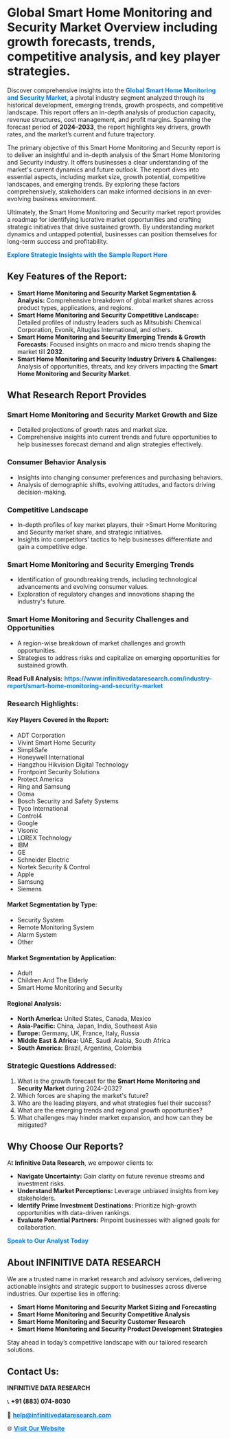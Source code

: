 <h1>Global Smart Home Monitoring and Security Market Overview including growth forecasts, trends, competitive analysis, and key player strategies.</h1>
<p>
Discover comprehensive insights into the 
<a href="https://www.infinitivedataresearch.com/industry-report/smart-home-monitoring-and-security-market" rel="dofollow" style="color: #007BFF; text-decoration: none;"><strong>Global Smart Home Monitoring and Security Market</strong></a>, a pivotal industry segment analyzed through its historical development, emerging trends, growth prospects, and competitive landscape. This report offers an in-depth analysis of production capacity, revenue structures, cost management, and profit margins. Spanning the forecast period of <strong>2024–2033</strong>, the report highlights key drivers, growth rates, and the market’s current and future trajectory.
</p>
<p>
The primary objective of this Smart Home Monitoring and Security report is to deliver an insightful and in-depth analysis of the Smart Home Monitoring and Security industry. It offers businesses a clear understanding of the market's current dynamics and future outlook. The report dives into essential aspects, including market size, growth potential, competitive landscapes, and emerging trends. By exploring these factors comprehensively, stakeholders can make informed decisions in an ever-evolving business environment.
</p>
<p>
Ultimately, the Smart Home Monitoring and Security market report provides a roadmap for identifying lucrative market opportunities and crafting strategic initiatives that drive sustained growth. By understanding market dynamics and untapped potential, businesses can position themselves for long-term success and profitability.
</p>
<p>
<a href="https://www.infinitivedataresearch.com/request-sample/reportId=111014" style="color: #007BFF; text-decoration: none;"><strong>Explore Strategic Insights with the Sample Report Here</strong></a>
</p>

<h2>Key Features of the Report:</h2>
<ul>
<li><strong>Smart Home Monitoring and Security Market Segmentation & Analysis:</strong> Comprehensive breakdown of global market shares across product types, applications, and regions.</li>
<li><strong>Smart Home Monitoring and Security Competitive Landscape:</strong> Detailed profiles of industry leaders such as Mitsubishi Chemical Corporation, Evonik, Altuglas International, and others.</li>
<li><strong>Smart Home Monitoring and Security Emerging Trends & Growth Forecasts:</strong> Focused insights on macro and micro trends shaping the market till <strong>2032</strong>.</li>
<li><strong>Smart Home Monitoring and Security Industry Drivers & Challenges:</strong> Analysis of opportunities, threats, and key drivers impacting the <strong>Smart Home Monitoring and Security Market</strong>.</li>
</ul>

<h2>What Research Report Provides</h2>
<h3>Smart Home Monitoring and Security Market Growth and Size</h3>
<ul>
<li>Detailed projections of growth rates and market size.</li>
<li>Comprehensive insights into current trends and future opportunities to help businesses forecast demand and align strategies effectively.</li>
</ul>

<h3>Consumer Behavior Analysis</h3>
<ul>
<li>Insights into changing consumer preferences and purchasing behaviors.</li>
<li>Analysis of demographic shifts, evolving attitudes, and factors driving decision-making.</li>
</ul>

<h3>Competitive Landscape</h3>
<ul>
<li>In-depth profiles of key market players, their >Smart Home Monitoring and Security market share, and strategic initiatives.</li>
<li>Insights into competitors' tactics to help businesses differentiate and gain a competitive edge.</li>
</ul>

<h3>Smart Home Monitoring and Security Emerging Trends</h3>
<ul>
<li>Identification of groundbreaking trends, including technological advancements and evolving consumer values.</li>
<li>Exploration of regulatory changes and innovations shaping the industry's future.</li>
</ul>

<h3>Smart Home Monitoring and Security Challenges and Opportunities</h3>
<ul>
<li>A region-wise breakdown of market challenges and growth opportunities.</li>
<li>Strategies to address risks and capitalize on emerging opportunities for sustained growth.</li>
</ul>
<p><strong>Read Full Analysis:</strong> <a href="https://www.infinitivedataresearch.com/industry-report/smart-home-monitoring-and-security-market" rel="dofollow" style="color: #007BFF; text-decoration: none;"><strong>https://www.infinitivedataresearch.com/industry-report/smart-home-monitoring-and-security-market</strong></a></p>
<h3>Research Highlights:</h3>
<h4>Key Players Covered in the Report:</h4>
<ul><li>ADT Corporation</li><li>Vivint Smart Home Security</li><li>SimpliSafe</li><li>Honeywell International</li><li>Hangzhou Hikvision Digital Technology</li><li>Frontpoint Security Solutions</li><li>Protect America</li><li>Ring and Samsung</li><li>Ooma</li><li>Bosch Security and Safety Systems</li><li>Tyco International</li><li>Control4</li><li>Google</li><li>Visonic</li><li>LOREX Technology</li><li>IBM</li><li>GE</li><li>Schneider Electric</li><li>Nortek Security &amp; Control</li><li>Apple</li><li>Samsung</li><li>Siemens</li></ul>
<h4>Market Segmentation by Type:</h4>
<ul><li>Security System</li><li>Remote Monitoring System</li><li>Alarm System</li><li>Other</li></ul>
<h4>Market Segmentation by Application:</h4>
<ul><li>Adult</li><li>Children And The Elderly</li><li>Smart Home Monitoring and Security</li></ul>

<h4>Regional Analysis:</h4>
<ul>
<li><strong>North America:</strong> United States, Canada, Mexico</li>
<li><strong>Asia-Pacific:</strong> China, Japan, India, Southeast Asia</li>
<li><strong>Europe:</strong> Germany, UK, France, Italy, Russia</li>
<li><strong>Middle East & Africa:</strong> UAE, Saudi Arabia, South Africa</li>
<li><strong>South America:</strong> Brazil, Argentina, Colombia</li>
</ul>

<h3>Strategic Questions Addressed:</h3>
<ol>
<li>What is the growth forecast for the <strong>Smart Home Monitoring and Security Market</strong> during 2024–2032?</li>
<li>Which forces are shaping the market's future?</li>
<li>Who are the leading players, and what strategies fuel their success?</li>
<li>What are the emerging trends and regional growth opportunities?</li>
<li>What challenges may hinder market expansion, and how can they be mitigated?</li>
</ol>

<h2>Why Choose Our Reports?</h2>
<p>At <strong>Infinitive Data Research</strong>, we empower clients to:</p>
<ul>
<li><strong>Navigate Uncertainty:</strong> Gain clarity on future revenue streams and investment risks.</li>
<li><strong>Understand Market Perceptions:</strong> Leverage unbiased insights from key stakeholders.</li>
<li><strong>Identify Prime Investment Destinations:</strong> Prioritize high-growth opportunities with data-driven rankings.</li>
<li><strong>Evaluate Potential Partners:</strong> Pinpoint businesses with aligned goals for collaboration.</li>
</ul>
<p><a href="https://www.infinitivedataresearch.com/industry-report/smart-home-monitoring-and-security-market" rel="dofollow" style="color: #007BFF; text-decoration: none;"><strong>Speak to Our Analyst Today</strong></a></p>

<h2>About INFINITIVE DATA RESEARCH</h2>
<p>We are a trusted name in market research and advisory services, delivering actionable insights and strategic support to businesses across diverse industries. Our expertise lies in offering:</p>
<ul>
<li><strong>Smart Home Monitoring and Security Market Sizing and Forecasting</strong></li>
<li><strong>Smart Home Monitoring and Security Competitive Analysis</strong></li>
<li><strong>Smart Home Monitoring and Security Customer Research</strong></li>
<li><strong>Smart Home Monitoring and Security Product Development Strategies</strong></li>
</ul>
<p>Stay ahead in today’s competitive landscape with our tailored research solutions.</p>

<h2>Contact Us:</h2>
<p><strong>INFINITIVE DATA RESEARCH</strong></p>
<p>📞 <strong>+91 (883) 074-8030</strong></p>
<p>📧 <strong><a href="mailto:help@infinitivedataresearch.com" style="color: #007BFF;">help@infinitivedataresearch.com</a></strong></p>
<p>🌐 <strong><a href="https://www.infinitivedataresearch.com" rel="dofollow" style="color: #007BFF;">Visit Our Website</a></strong></p>